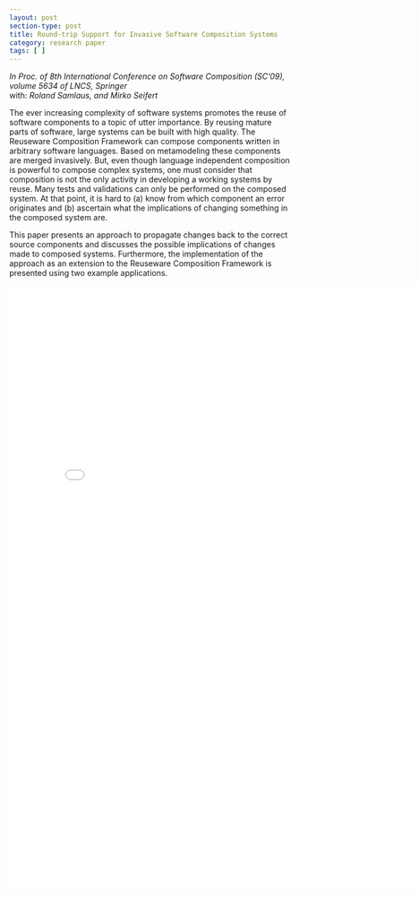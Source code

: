 ```yaml
---
layout: post
section-type: post
title: Round-trip Support for Invasive Software Composition Systems
category: research paper
tags: [ ]
---
```

_In Proc. of 8th International Conference on Software Composition (SC’09), volume 5634 of LNCS, Springer_
<br/>with: _Roland Samlaus, and Mirko Seifert_

The ever increasing complexity of software systems promotes
the reuse of software components to a topic of utter importance. By
reusing mature parts of software, large systems can be built with high
quality. The Reuseware Composition Framework can compose components
written in arbitrary software languages. Based on metamodeling
these components are merged invasively. But, even though language independent
composition is powerful to compose complex systems, one must
consider that composition is not the only activity in developing a working
systems by reuse. Many tests and validations can only be performed on
the composed system. At that point, it is hard to (a) know from which
component an error originates and (b) ascertain what the implications
of changing something in the composed system are.

This paper presents an approach to propagate changes back to the correct
source components and discusses the possible implications of changes
made to composed systems. Furthermore, the implementation of the approach
as an extension to the Reuseware Composition Framework is
presented using two example applications.

<embed src="/publications/2009_SC_ISCRoundTrip.pdf" width="800" height="1080" type='application/pdf'/>
